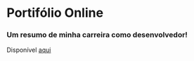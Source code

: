 # Portifólio Online

### Um resumo de minha carreira como desenvolvedor!
Disponível [aqui](https://xlucassa.github.io/Lucas_Soares_Abreu/index.html)
